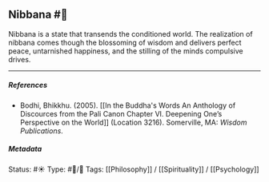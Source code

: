 ## Nibbana  #🧠

Nibbana is a state that transends the conditioned world. The realization of nibbana comes though the blossoming of wisdom and delivers perfect peace, untarnished happiness, and the stilling of the minds compulsive drives.

___

##### References

- Bodhi, Bhikkhu. (2005). [[In the Buddha's Words An Anthology of Discources from the Pali Canon Chapter VI. Deepening One’s Perspective on the World]]   (Location 3216). Somerville, MA: _Wisdom Publications_.

##### Metadata
Status:  #☀️ 
Type:  #🔵/🔵 
Tags: [[Philosophy]] / [[Spirituality]] / [[Psychology]]